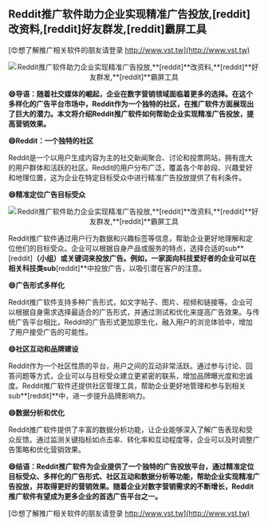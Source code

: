 ## **Reddit推广软件助力企业实现精准广告投放,**[reddit]**改资料,**[reddit]**好友群发,**[reddit]**霸屏工具**

[😍想了解推广相关软件的朋友请登录 http://www.vst.tw](http://www.vst.tw)

 <center><img src="https://vst.tw/MP4/tuiguang/png/6.png" alt="Reddit推广软件助力企业实现精准广告投放,**[reddit]**改资料,**[reddit]**好友群发,**[reddit]**霸屏工具"></center>

**😄导语：随着社交媒体的崛起，企业在数字营销领域面临着更多的选择。在这个多样化的广告平台市场中，Reddit作为一个独特的社区，在推广软件方面展现出了巨大的潜力。本文将介绍Reddit推广软件如何帮助企业实现精准广告投放，提高营销效果。**

**😄Reddit：一个独特的社区**

Reddit是一个以用户生成内容为主的社交新闻聚合、讨论和投票网站，拥有庞大的用户群体和活跃的社区。Reddit的用户分布广泛，覆盖各个年龄段、兴趣爱好和地理位置，这为企业在特定目标受众中进行精准广告投放提供了有利条件。

**😄精准定位广告目标受众**

 <center><img src="https://vst.tw/MP4/tuiguang/png/3.png" alt="Reddit推广软件助力企业实现精准广告投放,**[reddit]**改资料,**[reddit]**好友群发,**[reddit]**霸屏工具"></center>

Reddit推广软件通过用户行为数据和兴趣标签等信息，帮助企业更好地理解和定位他们的目标受众。企业可以根据自身产品或服务的特点，选择合适的sub**[reddit]**（小组）或关键词来投放广告。例如，一家面向科技爱好者的企业可以在相关科技类sub**[reddit]**中投放广告，以吸引潜在客户的注意。

**😄广告形式多样化**

Reddit推广软件支持多种广告形式，如文字帖子、图片、视频和链接等。企业可以根据自身需求选择最适合的广告形式，并通过测试和优化来提高广告效果。与传统广告平台相比，Reddit的广告形式更加原生化，融入用户的浏览体验中，增加了用户接受广告的可能性。

**😄社区互动和品牌建设**

Reddit作为一个社区性质的平台，用户之间的互动非常活跃。通过参与讨论、回答问题等方式，企业可以与目标受众建立更紧密的联系，增加品牌曝光度和忠诚度。Reddit推广软件还提供社区管理工具，帮助企业更好地管理和参与到相关sub**[reddit]**中，进一步提升品牌影响力。

**😄数据分析和优化**

Reddit推广软件提供了丰富的数据分析功能，让企业能够深入了解广告表现和受众反馈。通过监测关键指标如点击率、转化率和互动程度等，企业可以及时调整广告策略和优化营销效果。

**😄结语：Reddit推广软件为企业提供了一个独特的广告投放平台，通过精准定位目标受众、多样化的广告形式、社区互动和数据分析等功能，帮助企业实现精准广告投放，并取得更好的营销效果。随着企业对数字营销需求的不断增长，Reddit推广软件有望成为更多企业的首选广告平台之一。**

[😍想了解推广相关软件的朋友请登录 http://www.vst.tw](http://www.vst.tw)



